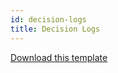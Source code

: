 ```yaml
---
id: decision-logs
title: Decision Logs
---
```


[Download this template](../assets/decision-log.docx)